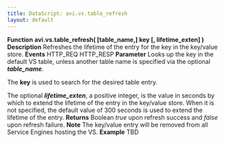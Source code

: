 ```yaml
---
title: DataScript: avi.vs.table_refresh
layout: default
---
```

**Function** **avi.vs.table_refresh( [table_name,] key [, lifetime_exten] )** **Description** Refreshes the lifetime of the entry for the key in the key/value store. **Events** HTTP_REQ
HTTP_RESP **Parameter** Looks up the key in the default VS table, unless another table name is specified via the optional ***table_name***.

The **key** is used to search for the desired table entry.

The optional ***lifetime_exten***, a positive integer, is the value in seconds by which to extend the lifetime of the entry in the key/value store. When it is not specified, the default value of 300 seconds is used to extend the lifetime of the entry. **Returns** Boolean *true* upon refresh success and *false* upon refresh failure. **Note** The key/value entry will be removed from all Service Engines hosting the VS. **Example** TBD